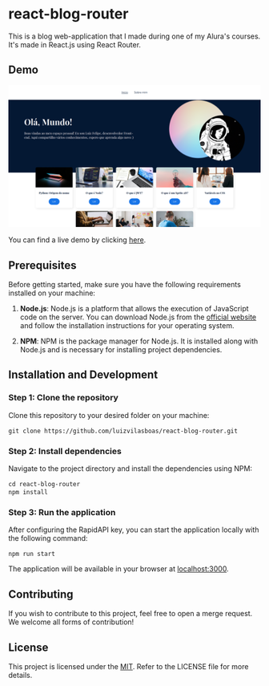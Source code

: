 # react-blog-router

This is a blog web-application that I made during one of my Alura's courses. It's made in React.js using React Router.

## Demo

![Demo of react-blog-router](https://github.com/luizvilasboas/react-blog-router/blob/main/img/demo.png?raw=true)

You can find a live demo by clicking [here](https://react-blog-router.netlify.app).

## Prerequisites

Before getting started, make sure you have the following requirements installed on your machine:

1. **Node.js**: Node.js is a platform that allows the execution of JavaScript code on the server. You can download Node.js from the [official website](https://nodejs.org/) and follow the installation instructions for your operating system.

2. **NPM**: NPM is the package manager for Node.js. It is installed along with Node.js and is necessary for installing project dependencies.

## Installation and Development

### Step 1: Clone the repository

Clone this repository to your desired folder on your machine:

```
git clone https://github.com/luizvilasboas/react-blog-router.git
```

### Step 2: Install dependencies

Navigate to the project directory and install the dependencies using NPM:

```
cd react-blog-router
npm install
```

### Step 3: Run the application

After configuring the RapidAPI key, you can start the application locally with the following command:

```
npm run start
```

The application will be available in your browser at [localhost:3000](http://localhost:3000).

## Contributing

If you wish to contribute to this project, feel free to open a merge request. We welcome all forms of contribution!

## License

This project is licensed under the [MIT](https://github.com/luizvilasboas/react-blog-router/blob/main/LICENSE). Refer to the LICENSE file for more details.
